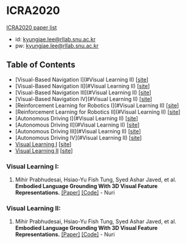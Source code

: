# ICRA2020
[ICRA2020 paper list](https://ras.papercept.net/conferences/conferences/ICRA20/proceedings/ICRA20_ProgramAtAGlanceMedia.html)

- id: kyungjae.lee@rllab.snu.ac.kr
- pw: kyungjae.lee@rllab.snu.ac.kr

## Table of Contents
  - [Visual-Based Navigation I](#Visual Learning II)  \[[site](https://ras.papercept.net/conferences/conferences/ICRA20/proceedings/ICRA20_ContentListMedia_1.html#moa16)\]
  - [Visual-Based Navigation II](#Visual Learning II)  \[[site](https://ras.papercept.net/conferences/conferences/ICRA20/proceedings/ICRA20_ContentListMedia_1.html#mob16)\]
  - [Visual-Based Navigation III](#Visual Learning II)  \[[site](https://ras.papercept.net/conferences/conferences/ICRA20/proceedings/ICRA20_ContentListMedia_1.html#moc16)\]
  - [Visual-Based Navigation IV](#Visual Learning II)  \[[site](https://ras.papercept.net/conferences/conferences/ICRA20/proceedings/ICRA20_ContentListMedia_1.html#mod16)\]
  - [Reinforcement Learning for Robotics I](#Visual Learning II)  \[[site](https://ras.papercept.net/conferences/conferences/ICRA20/proceedings/ICRA20_ContentListMedia_2.html#tud06)\]
  - [Reinforcement Learning for Robotics II](#Visual Learning II)  \[[site](https://ras.papercept.net/conferences/conferences/ICRA20/proceedings/ICRA20_ContentListMedia_3.html#wed06)\]
  - [Autonomous Driving I](#Visual Learning II)  \[[site](https://ras.papercept.net/conferences/conferences/ICRA20/proceedings/ICRA20_ContentListMedia_1.html#moa06)\]
  - [Autonomous Driving II](#Visual Learning II)  \[[site](https://ras.papercept.net/conferences/conferences/ICRA20/proceedings/ICRA20_ContentListMedia_1.html#mob06)\]
  - [Autonomous Driving III](#Visual Learning II)  \[[site](https://ras.papercept.net/conferences/conferences/ICRA20/proceedings/ICRA20_ContentListMedia_1.html#moc06)\]
  - [Autonomous Driving IV](#Visual Learning II)  \[[site](https://ras.papercept.net/conferences/conferences/ICRA20/proceedings/ICRA20_ContentListMedia_1.html#mod06)\]
  - [Visual Learning I](#Visual-Learning-I)  \[[site](https://ras.papercept.net/conferences/conferences/ICRA20/proceedings/ICRA20_ContentListMedia_2.html#tua16)\]
  - [Visual Learning II](#Visual-Learning-II)  \[[site](https://ras.papercept.net/conferences/conferences/ICRA20/proceedings/ICRA20_ContentListMedia_2.html#tub16)\]

### Visual Learning I:
1. Mihir Prabhudesai, Hsiao-Yu Fish Tung, Syed Ashar Javed, et al. **Embodied Language Grounding With 3D Visual Feature Representations.** [[Paper]](https://arxiv.org/pdf/1910.01210.pdf) [[Code]]() - Nuri
### Visual Learning II:
1. Mihir Prabhudesai, Hsiao-Yu Fish Tung, Syed Ashar Javed, et al. **Embodied Language Grounding With 3D Visual Feature Representations.** [[Paper]](https://arxiv.org/pdf/1910.01210.pdf) [[Code]]() - Nuri
